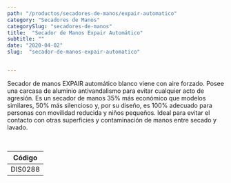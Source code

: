 ```yaml
---
path: "/productos/secadores-de-manos/expair-automatico"
category: "Secadores de Manos"
categorySlug: "secadores-de-manos"
title:  "Secador de Manos Expair Automático"
subtitle: ""
date: "2020-04-02"
slug:  "secador-de-manos-expair-automatico"


---
```

Secador de manos EXPAIR automático blanco viene con aire forzado. Posee una  carcasa de aluminio antivandalismo para evitar cualquier acto de agresión. Es un secador de manos 35% más económico que modelos similares, 50% más silencioso y, por su diseño, es 100% adecuado para personas con movilidad reducida y niños pequeños. Ideal para evitar el contacto con otras superficies y contaminación de manos entre secado y lavado. 


<br>
<table class="min-w-full md:min-w-0 divide-y-0 divide-gray-200">
          <thead class=" bg-white">
            <tr>
              <th scope="col" class="px-6 py-3 text-center text-xs font-medium text-primary-lighter  uppercase tracking-wider">
                Código
              </th>
            </tr>
          </thead>
          <tbody>
            <tr class="bg-gray-400">
              <td class="px-6 py-4 whitespace-nowrap text-sm text-gray-700 text-center">
              DIS0288
              </td>
            </tr> 
          </tbody>
        </table>



